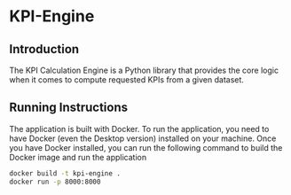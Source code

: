 # KPI-Engine

## Introduction
The KPI Calculation Engine is a Python library that provides the core logic when it comes to compute requested KPIs from a given dataset.

## Running Instructions
The application is built with Docker. To run the application, you need to have Docker (even the Desktop version) installed on your machine. 
Once you have Docker installed, you can run the following command to build the Docker image and run the application

```bash
docker build -t kpi-engine .
docker run -p 8000:8000
```
